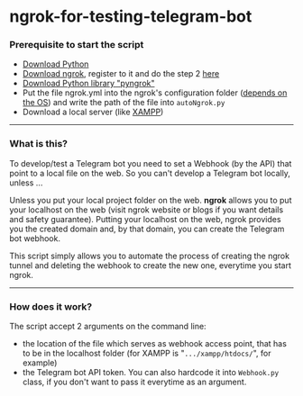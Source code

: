 # ngrok-for-testing-telegram-bot
### Prerequisite to start the script
- [Download Python](https://www.python.org/downloads/)
- [Download ngrok](https://ngrok.com/download), register to it and do the step 2 [here](https://ngrok.com/docs/getting-started/)
- [Download Python library "pyngrok"](https://pypi.org/project/pyngrok/)
- Put the file ngrok.yml into the ngrok's configuration folder ([depends on the OS](https://ngrok.com/docs/agent/config/)) and write the path of the file into `autoNgrok.py`
- Download a local server (like [XAMPP](https://www.apachefriends.org/it/index.html))

---
### What is this?
To develop/test a Telegram bot you need to set a Webhook (by the API) that point to a local file on the web.
So you can't develop a Telegram bot locally, unless ...

Unless you put your local project folder on the web.
**ngrok** allows you to put your localhost on the web (visit ngrok website or blogs if you want details and safety guarantee).
Putting your localhost on the web, ngrok provides you the created domain and, by that domain, you can create the Telegram bot webhook.

This script simply allows you to automate the process of creating the ngrok tunnel and deleting the webhook to create the new one, everytime you start ngrok.

---
### How does it work?
The script accept 2 arguments on the command line:
- the location of the file which serves as webhook access point, that has to be in the localhost folder (for XAMPP is "`.../xampp/htdocs/`", for example)
- the Telegram bot API token. You can also hardcode it into `Webhook.py` class, if you don't want to pass it everytime as an argument.


